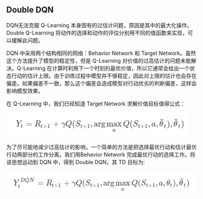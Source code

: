 ##  Double DQN

DQN无法克服 Q-Learning 本身固有的过估计问题，原因是其中的最大化操作。Double Q-Learning 将动作的选择和动作的评估分别用不同的值函数来实现，可以缓解此问题。

DQN 中采用两个结构相同的网络：Behavior Network 和 Target Network。虽然这个方法提升了模型的稳定性，但是 Q-Learning 对价值的过高估计的问题未能解决。Q-Learning 在计算时利用下一个时刻的最优价值，所以它通常会给出一个状态行动的估计上限。由于训练过程中模型并不够稳定，因此对上限的估计也会存在偏差。如果偏差不一致，那么这个偏差会造成模型对行动优劣的判断偏差，这样会影响模型效果。

在 Q-Learning 中，我们已经知道 Target Network 求解价值目标值得公式：

![1560087562104](IMG/DDQN.png)

为了尽可能地减少过高估计的影响，一个简单的方法是把选择最优行动和估计最优行动两部分的工作分离。我们用Behavior Network 完成最优行动的选择工作。将该思想运动到 DQN 中，得到 Double DQN，其 TD 目标为:

![1560087598855](IMG/DDQN1.png)

